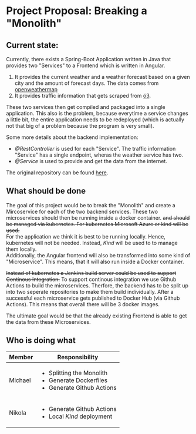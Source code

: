 # Project Proposal: Breaking a "Monolith"

## Current state:
Currently, there exists a Spring-Boot Application written in Java that provides two "Services" to a Frontend which is written in Angular.

   1. It provides the current weather and a weather forecast based on a given city and the amount of forecast days. The data comes from [openweathermap](https://openweathermap.org)
   2. It provides traffic information that gets scraped from [ö3](https://oe3.orf.at/verkehr/).
   
These two services then get compiled and packaged into a single application. This also is the problem, because everytime a service changes a little bit, the entire application needs to be redeployed (which is actually not that big of a problem because the program is very small).

Some more details about the backend implementation:
* _@RestController_ is used for each "Service". The traffic information "Service" has a single endpoint, wheras the weather service has two.
* _@Service_ is used to provide and get the data from the internet.

The original repository can be found [here](https://github.com/mratzenb/smart-mirror-cloud-computing).

## What should be done
The goal of this project would be to break the "Monolith" and create a Mircoservice for each of the two backend services. These two microservices should then be running inside a docker container. ~~and should be managed via kubernetes. For kubernetes Microsoft Azure or kind will be used.~~  
For the application we think it is best to be running locally. Hence, kubernetes will not be needed. Instead, _Kind_ will be used to to manage them locally. \
Additionally, the Angular frontend will also be transformed into some kind of "Microservice". This means, that it will also run inside a Docker container.

~~Instead of kubernetes a Jenkins build server could be used to support Continous Integration.~~ To support continous integration we use Github Actions to build the microservices. Therfore, the backend has to be split up into two seperate repositories to make them build individually. After a successful each microservice gets published to Docker Hub (via Github Actions). This means that overall there will be 3 docker images. 

The ultimate goal would be that the already existing Frontend is able to get the data from these Microservices. 

## Who is doing what
| Member  | Responsibility                                                                         |
| ------- | -------------------------------------------------------------------------------------- |
| Michael | <ul><li>Splitting the Monolith<li>Generate Dockerfiles<li>Generate Github Actions</ul> |
| Nikola  | <ul><li>Generate Github Actions <li>Local _Kind_ deployment</ul>                       |

